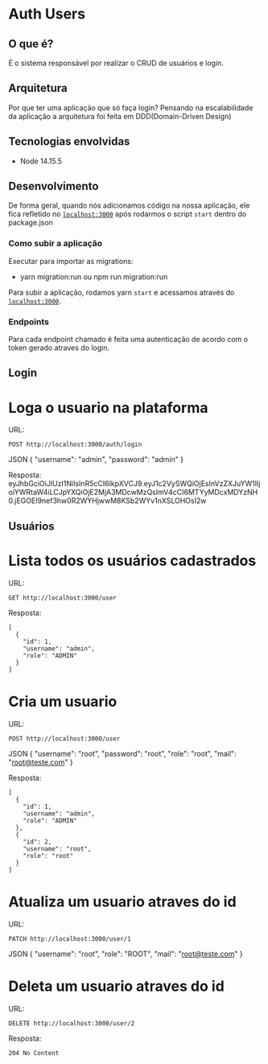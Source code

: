 # Auth Users

## O que é?

É o sistema responsável por realizar o CRUD de usuários e login.

## Arquitetura

Por que ter uma aplicação que só faça login?
Pensando na escalabilidade da aplicação a arquitetura foi feita em DDD(Domain-Driven Design)

## Tecnologias envolvidas

* Node 14.15.5

## Desenvolvimento

De forma geral, quando nós adicionamos código na nossa aplicação, ele fica
refletido no [`localhost:3000`](http://localhost:3000) após rodarmos o script `start` dentro do package.json


### Como subir a aplicação

Executar para importar as migrations:
- yarn migration:run ou npm run migration:run

Para subir a aplicação, rodamos yarn `start` e acessamos através do
[`localhost:3000`](http://localhost:3000).



### Endpoints
 Para cada endpoint chamado é feita uma autenticação de acordo com o token gerado atraves do login.

## Login
# Loga o usuario na plataforma
URL:
```
POST http://localhost:3000/auth/login
```
JSON
{
	"username": "admin",
	"password": "admin"
}

Resposta:
eyJhbGciOiJIUzI1NiIsInR5cCI6IkpXVCJ9.eyJ1c2VySWQiOjEsInVzZXJuYW1lIjoiYWRtaW4iLCJpYXQiOjE2MjA3MDcwMzQsImV4cCI6MTYyMDcxMDYzNH0.jEGOEI9nef3hw0R2WYHjwwM8KSb2WYv1nXSLOHOsI2w



## Usuários
# Lista todos os usuários cadastrados
URL:
```
GET http://localhost:3000/user
```

Resposta:
```
[
  {
    "id": 1,
    "username": "admin",
    "role": "ADMIN"
  }
]

```

# Cria um usuario

URL:
```
POST http://localhost:3000/user
```

JSON 
{
	"username": "root",
	"password": "root",
    "role": "root",
	"mail": "root@teste.com"
}

Resposta:
```
[
  {
    "id": 1,
    "username": "admin",
    "role": "ADMIN"
  },
  {
    "id": 2,
    "username": "root",
    "role": "root"
  }
]
```
# Atualiza um usuario atraves do id

URL:
```
PATCH http://localhost:3000/user/1
```

JSON 
{
    "username": "root",
	"role": "ROOT",
	"mail": "root@teste.com"
}

# Deleta um usuario atraves do id

URL:
```
DELETE http://localhost:3000/user/2
```

Resposta:
```
204 No Content
```
